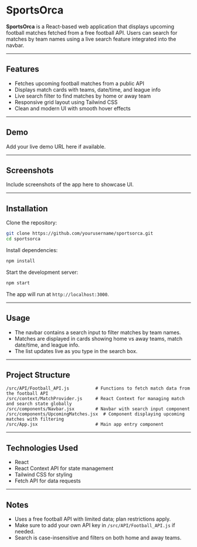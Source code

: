# SportsOrca

**SportsOrca** is a React-based web application that displays upcoming football matches fetched from a free football API. Users can search for matches by team names using a live search feature integrated into the navbar.

---

## Features

* Fetches upcoming football matches from a public API
* Displays match cards with teams, date/time, and league info
* Live search filter to find matches by home or away team
* Responsive grid layout using Tailwind CSS
* Clean and modern UI with smooth hover effects

---

## Demo

Add your live demo URL here if available.

---

## Screenshots

Include screenshots of the app here to showcase UI.

---

## Installation

Clone the repository:

```bash
git clone https://github.com/yourusername/sportsorca.git
cd sportsorca
```

Install dependencies:

```bash
npm install
```

Start the development server:

```bash
npm start
```

The app will run at `http://localhost:3000`.

---

## Usage

* The navbar contains a search input to filter matches by team names.
* Matches are displayed in cards showing home vs away teams, match date/time, and league info.
* The list updates live as you type in the search box.

---

## Project Structure

```
/src/API/Football_API.js          # Functions to fetch match data from the football API
/src/context/MatchProvider.js     # React Context for managing match and search state globally
/src/components/Navbar.jsx        # Navbar with search input component
/src/components/UpcomingMatches.jsx  # Component displaying upcoming matches with filtering
/src/App.jsx                      # Main app entry component
```

---

## Technologies Used

* React
* React Context API for state management
* Tailwind CSS for styling
* Fetch API for data requests

---

## Notes

* Uses a free football API with limited data; plan restrictions apply.
* Make sure to add your own API key in `/src/API/Football_API.js` if needed.
* Search is case-insensitive and filters on both home and away teams.
